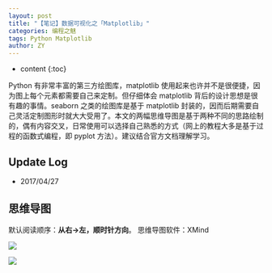 ```yaml
---
layout: post
title: "【笔记】数据可视化之「Matplotlib」"
categories: 编程之魅
tags: Python Matplotlib
author: ZY
---
```


* content
{:toc}

Python 有非常丰富的第三方绘图库，matplotlib 使用起来也许并不是很便捷，因为图上每个元素都需要自己来定制。但仔细体会 matplotlib 背后的设计思想是很有趣的事情。seaborn 之类的绘图库是基于 matplotlib 封装的，因而后期需要自己灵活定制图形时就大大受用了。本文的两幅思维导图是基于两种不同的思路绘制的，偶有内容交叉，日常使用可以选择自己熟悉的方式（网上的教程大多是基于过程的函数式编程，即 pyplot 方法）。建议结合官方文档理解学习。




## Update Log
- 2017/04/27

## 思维导图
默认阅读顺序：**从右→左，顺时针方向**。
思维导图软件：XMind

![](https://raw.githubusercontent.com/woaielf/woaielf.github.io/master/_posts/Pic/1704/170427-1.png)

![](https://raw.githubusercontent.com/woaielf/woaielf.github.io/master/_posts/Pic/1704/170427-2.png)




